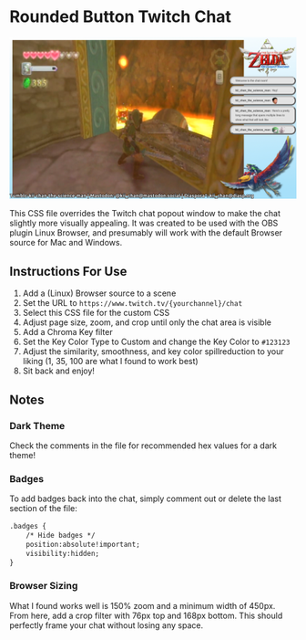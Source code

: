 # Rounded Button Twitch Chat

![alt text](https://raw.githubusercontent.com/WolfgangAxel/Random-Projects/master/Streaming/RoundButtonExample.png)

This CSS file overrides the Twitch chat popout window to make the chat slightly more visually appealing. It was created to be used with the OBS
plugin Linux Browser, and presumably will work with the default Browser source for Mac and Windows.

## Instructions For Use

1. Add a (Linux) Browser source to a scene
2. Set the URL to `https://www.twitch.tv/{yourchannel}/chat`
3. Select this CSS file for the custom CSS
4. Adjust page size, zoom, and crop until only the chat area is visible
5. Add a Chroma Key filter
6. Set the Key Color Type to Custom and change the Key Color to `#123123`
7. Adjust the similarity, smoothness, and key color spillreduction to your liking (1, 35, 100 are what I found to work best)
8. Sit back and enjoy!

## Notes

### Dark Theme

Check the comments in the file for recommended hex values for a dark theme!

### Badges

To add badges back into the chat, simply comment out or delete the last section of the file:

    .badges {
        /* Hide badges */
        position:absolute!important;
        visibility:hidden;
    }

### Browser Sizing

What I found works well is 150% zoom and a minimum width of 450px. From here, add a crop filter with 76px top and 168px bottom.
This should perfectly frame your chat without losing any space.
